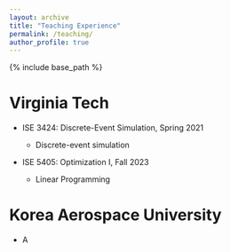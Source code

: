 ```yaml
---
layout: archive
title: "Teaching Experience"
permalink: /teaching/
author_profile: true
---
```


{% include base_path %}

Virginia Tech
======
* ISE 3424: Discrete-Event Simulation, Spring 2021
  * Discrete-event simulation

* ISE 5405: Optimization I, Fall 2023
  * Linear Programming

Korea Aerospace University
======
* A